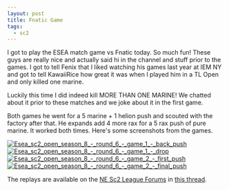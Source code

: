 ```yaml
---
layout: post
title: Fnatic Game
tags:
  - sc2
---
```

<p>I got to play the ESEA match game vs Fnatic today. So much fun! These guys are really nice and actually said hi in the channel and stuff prior to the games. I got to tell Fenix that I liked watching his games last year at IEM NY and got to tell KawaiiRice how great it was when I played him in a TL Open and only killed one marine.</p><p>Luckily this time I did indeed kill MORE THAN ONE MARINE! We chatted about it prior to these matches and we joke about it in the first game.</p><p>Both games he went for a 5 marine + 1 helion push and scouted with the factory after that. He expands add 4 more rax for a 5 rax push of pure marine. It worked both times. Here's some screenshots from the games.</p><p><div class='p_embed p_image_embed'><a href="http://getfile5.posterous.com/getfile/files.posterous.com/temp-2011-02-17/HAfCeggzzqdwEoHsIlhjndqwEfFIIBJrJCbHvyHfozoFahJzjEmaenmnvthe/ESEA_Sc2_Open_Season_8_-_Round_6_-_Game_1_-_Back_push.jpg"><img alt="Esea_sc2_open_season_8_-_round_6_-_game_1_-_back_push" src="http://getfile5.posterous.com/getfile/files.posterous.com/temp-2011-02-17/HAfCeggzzqdwEoHsIlhjndqwEfFIIBJrJCbHvyHfozoFahJzjEmaenmnvthe/ESEA_Sc2_Open_Season_8_-_Round_6_-_Game_1_-_Back_push.jpg" /></a><a href="http://getfile1.posterous.com/getfile/files.posterous.com/temp-2011-02-17/rBBoFbqbcJnAxzwbzGmGhIkzFEtveHeorqDikxIFDulCDDucghrypyrjwiGp/ESEA_Sc2_Open_Season_8_-_Round_6_-_Game_1_-_Drop.jpg"><img alt="Esea_sc2_open_season_8_-_round_6_-_game_1_-_drop" src="http://getfile1.posterous.com/getfile/files.posterous.com/temp-2011-02-17/rBBoFbqbcJnAxzwbzGmGhIkzFEtveHeorqDikxIFDulCDDucghrypyrjwiGp/ESEA_Sc2_Open_Season_8_-_Round_6_-_Game_1_-_Drop.jpg" /></a><a href="http://getfile9.posterous.com/getfile/files.posterous.com/temp-2011-02-17/bztEBbblhvgCqgejfIiIhnkDwbIqDreCtlpeAvxhydzhJfmavtdcdCDswoej/ESEA_Sc2_Open_Season_8_-_Round_6_-_Game_2_-_First_push.jpg"><img alt="Esea_sc2_open_season_8_-_round_6_-_game_2_-_first_push" src="http://getfile9.posterous.com/getfile/files.posterous.com/temp-2011-02-17/bztEBbblhvgCqgejfIiIhnkDwbIqDreCtlpeAvxhydzhJfmavtdcdCDswoej/ESEA_Sc2_Open_Season_8_-_Round_6_-_Game_2_-_First_push.jpg" /></a><a href="http://getfile3.posterous.com/getfile/files.posterous.com/temp-2011-02-17/rnJebbqrCHxzJucbtsdwtqACtnDnHBHnCqrmGghcupGcqeiHEArrifgDqbmn/ESEA_Sc2_Open_Season_8_-_Round_6_-_Game_2_-_Final_push.jpg"><img alt="Esea_sc2_open_season_8_-_round_6_-_game_2_-_final_push" src="http://getfile3.posterous.com/getfile/files.posterous.com/temp-2011-02-17/rnJebbqrCHxzJucbtsdwtqACtnDnHBHnCqrmGghcupGcqeiHEArrifgDqbmn/ESEA_Sc2_Open_Season_8_-_Round_6_-_Game_2_-_Final_push.jpg" /></a></div></p><p>The replays are available on the <a href="http://forum.nesc2league.com/index.php">NE Sc2 League Forums</a>&nbsp;in <a href="http://forum.nesc2league.com/index.php/topic,115.0.html">this thread</a>.</p><p>&nbsp;</p>
